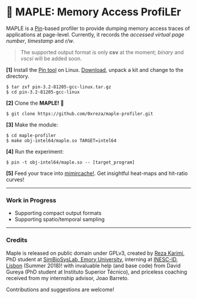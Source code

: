 # :maple_leaf: MAPLE: **M**emory **A**ccess **P**rofi**LE**r

MAPLE is a [Pin](https://software.intel.com/en-us/articles/pin-a-dynamic-binary-instrumentation-tool)-based profiler to provide dumping memory access traces of applications at page-level. Currently, it records the _accessed virtual page number_, _timestamp_ and _r/w_. 
> The supported output format is only **csv** at the moment; _binary_ and _vscsi_ will be added soon.

**[1]** Install the [Pin tool](https://software.intel.com/en-us/articles/pin-a-dynamic-binary-instrumentation-tool)  on Linux. [Download](https://software.intel.com/en-us/articles/pin-a-binary-instrumentation-tool-downloads), unpack a kit and change to the directory.

    $ tar zxf pin-3.2-81205-gcc-linux.tar.gz
    $ cd pin-3.2-81205-gcc-linux

**[2]** Clone the __MAPLE!__ :maple_leaf:

    $ git clone https://github.com/0xreza/maple-profiler.git

**[3]** Make the module:

    $ cd maple-profiler
    $ make obj-intel64/maple.so TARGET=intel64

**[4]** Run the experiment:

    $ pin -t obj-intel64/maple.so -- [target_program]

**[5]** Feed your trace into [mimircache!](http://mimircache.info/). Get insightful heat-maps and hit-ratio curves! 





------------------------
### Work in Progress

-   Supporting compact output formats
-   Supporting spatio/temporal sampling 

------------------------
### Credits
Maple is released on public domain under GPLv3, created by [Reza Karimi](http://0xreza.com), PhD student at [SimBioSysLab, Emory University](https://simbiosyslab.github.io/), interning at [INESC-ID, Lisbon]() (Summer 2018)! with invaluable help (and base code) from David Gureya (PhD student at Instituto Superior Técnico), and priceless coaching received from my internship advisor, Joao Barreto.

Contributions and suggestions are welcome!